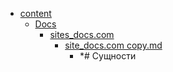 - <a href = "E:\Node_projects\Node_Way\NBase\_Md\_Index\_II_level\content\cat.content\dir.content.md">content</a>
    - <a href = "E:\Node_projects\Node_Way\NBase\_Md\_Index\_II_level\content\Docs\cat.Docs\dir.Docs.md">Docs</a>
        - <a href = "E:\Node_projects\Node_Way\NBase\_Md\_Index\_II_level\content\Docs\sites_docs.com\cat.sites_docs.com\dir.sites_docs.com.md">sites_docs.com</a>
            - <a href = "E:\Node_projects\Node_Way\NBase\_Md\_Index\_II_level\content\Docs\sites_docs.com\site_docs.com copy.md">site_docs.com copy.md</a>
                - *# Сущности
        
    
